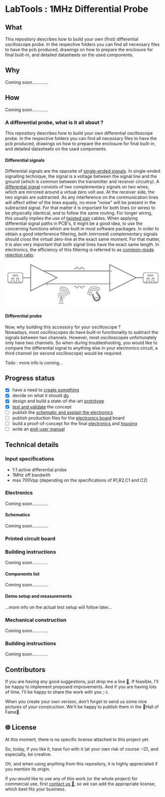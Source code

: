 # LabTools : 1MHz Differential Probe

## What

This repository describes how to build your own (first) differential oscilloscope probe. In the respective folders you can find all necessary files to have the pcb produced, drawings on how to prepare the enclosure for final built-in, and detailed datasheets  on the used components.

## Why

Coming soon.............

## How

Coming soon.............

### A differential probe, what is it all about ?

This repository describes how to build your own differential oscilloscope probe. In the respective folders you can find all necessary files to have the pcb produced, drawings on how to prepare the enclosure for final built-in, and detailed datasheets  on the used components.

#### Differential signals

Differential signals are the opposite of [single-ended signals](https://en.wikipedia.org/wiki/Single-ended_signaling). In single-ended signalling technique, the signal is a voltage between the signal line and the ground (which is common between the transmitter and receiver circuitry). A [differential signal](https://en.wikipedia.org/wiki/Differential_signaling) consists of two complementary signals on two wires, which are mirrored around a virtual zero volt axe. At the receiver side, the two signals are subtracted. As any interference on the communication lines will affect either of the lines equally, no more "noise" will be present in the subtracted signal. For that matter it is important for both lines (or wires) to be physically identical, and to follow the same routing. For longer wiring, this usually implies the use of [twisted pair](https://en.wikipedia.org/wiki/Twisted_pair) cables. When applying differential signal paths in PCB's, it might be a good idea, to use the concerning functions which are built in most software packages. In order to obtain a good interference filtering, both (mirrored) complementary signals should cross the virtual zero-line at the exact same moment. For that matter, it is also very important that both signal lines have the exact same length. In electronics, the efficiency of this filtering is referred to as [common-mode rejection ratio](https://en.wikipedia.org/wiki/Common-mode_rejection_ratio).

 ![differential signal principle](images/differential_signal_principle.png)

#### Differential probe

Now, why building this accessory for your oscilloscope ?                           
Nowadays, most oscilloscopes do have built-in functionality to subtract the signals between two channels. However, most oscilloscopes unfortunately only have two channels. So when during troubleshooting, you would like to compare the differential signal to anything else in your electronics circuit, a third channel (or second oscilloscope) would be required.

Todo : more info is coming...  

## Progress status

 - [x] have a need to [create something](#why)
 - [x] decide on what it should [do](#input-specifications)
 - [x] design and build a state-of-the-art [prototype](#prototype)
 - [x] [test and validate](#demo-setup-and-measurements) the concept
 - [ ] publish the [schematic and explain the electronics](#electronics)
 - [ ] publish production files for the [electronics board](#printed-circuit-board) board
 - [ ] build a proof-of-concept for the final [electronics](#electronics) and [ housing](#mechanical-construction)
 - [ ] write an [end-user manual](https://github.com/nostradomus/LabTools_1MHz-Differential-Probe/wiki)

## Technical details

### Input specifications

- 1:1 active differential probe
- 1MHz off bandwith
- max 700Vpp (depending on the specifications of R1,R2,C1 and C2)

### Electronics

Coming soon.............

#### Schematics

Coming soon.............

### Printed circuit board


### Building instructions

Coming soon.............

#### Components list

Coming soon.............

#### Demo setup and measurements

...more info on the actual test setup will follow later...

### Mechanical construction

Coming soon.............

### Building instructions

Coming soon.............

## Contributors

If you are having any good suggestions, just drop me a line [:email:](http://nostradomus.ddns.net/contactform.html).
If feasible, I'll be happy to implement proposed improvements.
And if you are having lots of time, I'll be happy to share the work with you ;-).

When you create your own version, don't forget to send us some nice pictures of your construction. We'll be happy to publish them in the :confetti_ball:Hall of Fame:confetti_ball:.

## :globe_with_meridians: License

At this moment, there is no specific license attached to this project yet.

So, today, if you like it, have fun with it (at your own risk of course :-D), and especially, be creative.

Oh, and when using anything from this repository, it is highly appreciated if you mention its origin.

If you would like to use any of this work (or the whole project) for commercial use, first [contact us :email:](http://nostradomus.ddns.net/contactform.html), so we can add the appropriate license, which best fits your business.

